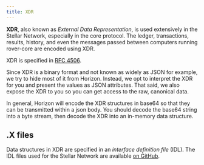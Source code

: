 ```yaml
---
title: XDR
---
```


**XDR**, also known as _External Data Representation_, is used extensively in
the Stellar Network, especially in the core protocol.  The ledger, transactions, results,
history, and even the messages passed between computers running rover-core
are encoded using XDR.

XDR is specified in [RFC 4506](http://tools.ietf.org/html/rfc4506.html).

Since XDR is a binary format and not known as widely as JSON for example, we try
to hide most of it from Horizon.  Instead, we opt to interpret the XDR for you
and present the values as JSON attributes.  That said, we also expose the XDR
to you so you can get access to the raw, canonical data.

In general, Horizon will encode the XDR structures in base64 so that they can be 
transmitted within a json body.  You should decode the base64 string
into a byte stream, then decode the XDR into an in-memory data structure.

## .X files

Data structures in XDR are specified in an _interface definition file_ (IDL).
The IDL files used for the Stellar Network are available
[on GitHub](https://github.com/stellar/rover-core/tree/master/src/xdr).

